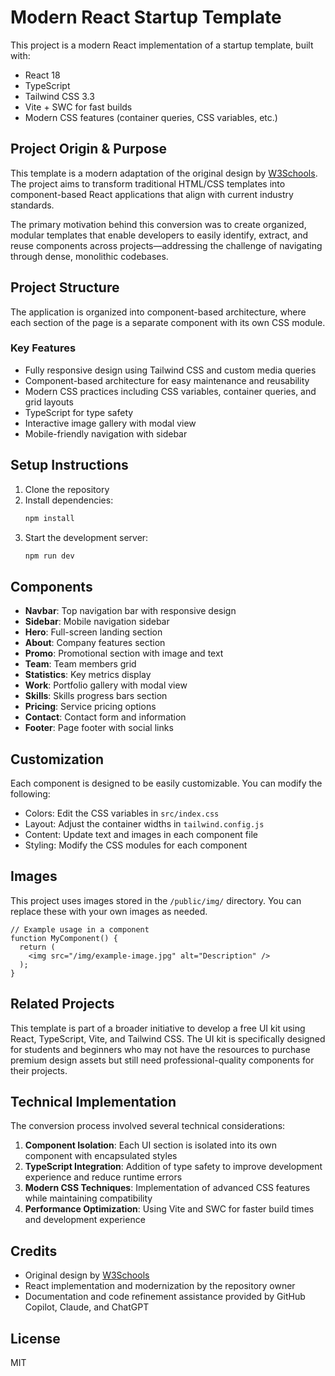 # Modern React Startup Template

This project is a modern React implementation of a startup template, built with:

- React 18
- TypeScript
- Tailwind CSS 3.3
- Vite + SWC for fast builds
- Modern CSS features (container queries, CSS variables, etc.)

## Project Origin & Purpose

This template is a modern adaptation of the original design by [W3Schools](https://www.w3schools.com/w3css/w3css_templates.asp). The project aims to transform traditional HTML/CSS templates into component-based React applications that align with current industry standards.

The primary motivation behind this conversion was to create organized, modular templates that enable developers to easily identify, extract, and reuse components across projects—addressing the challenge of navigating through dense, monolithic codebases.

## Project Structure

The application is organized into component-based architecture, where each section of the page is a separate component with its own CSS module.

### Key Features

- Fully responsive design using Tailwind CSS and custom media queries
- Component-based architecture for easy maintenance and reusability
- Modern CSS practices including CSS variables, container queries, and grid layouts
- TypeScript for type safety
- Interactive image gallery with modal view
- Mobile-friendly navigation with sidebar

## Setup Instructions

1. Clone the repository
2. Install dependencies:
   ```bash
   npm install
   ```
3. Start the development server:
   ```bash
   npm run dev
   ```

## Components

- **Navbar**: Top navigation bar with responsive design
- **Sidebar**: Mobile navigation sidebar
- **Hero**: Full-screen landing section
- **About**: Company features section
- **Promo**: Promotional section with image and text
- **Team**: Team members grid
- **Statistics**: Key metrics display
- **Work**: Portfolio gallery with modal view
- **Skills**: Skills progress bars section
- **Pricing**: Service pricing options
- **Contact**: Contact form and information
- **Footer**: Page footer with social links

## Customization

Each component is designed to be easily customizable. You can modify the following:

- Colors: Edit the CSS variables in `src/index.css`
- Layout: Adjust the container widths in `tailwind.config.js`
- Content: Update text and images in each component file
- Styling: Modify the CSS modules for each component

## Images

This project uses images stored in the `/public/img/` directory. You can replace these with your own images as needed.

```tsx
// Example usage in a component
function MyComponent() {
  return (
    <img src="/img/example-image.jpg" alt="Description" />
  );
}
```

## Related Projects

This template is part of a broader initiative to develop a free UI kit using React, TypeScript, Vite, and Tailwind CSS. The UI kit is specifically designed for students and beginners who may not have the resources to purchase premium design assets but still need professional-quality components for their projects.

## Technical Implementation

The conversion process involved several technical considerations:

1. **Component Isolation**: Each UI section is isolated into its own component with encapsulated styles
2. **TypeScript Integration**: Addition of type safety to improve development experience and reduce runtime errors
3. **Modern CSS Techniques**: Implementation of advanced CSS features while maintaining compatibility
4. **Performance Optimization**: Using Vite and SWC for faster build times and development experience

## Credits

- Original design by [W3Schools](https://www.w3schools.com)
- React implementation and modernization by the repository owner
- Documentation and code refinement assistance provided by GitHub Copilot, Claude, and ChatGPT

## License

MIT
